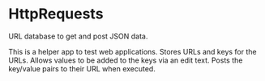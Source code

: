 # HttpRequests
URL database to get and post JSON data.

This is a helper app to test web applications. Stores URLs and keys for the URLs.
Allows values to be added to the keys via an edit text.
Posts the key/value pairs to their URL when executed.
